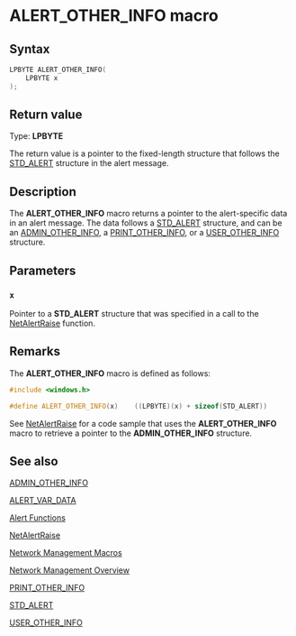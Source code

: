 # ALERT_OTHER_INFO macro

## Syntax

```cpp
LPBYTE ALERT_OTHER_INFO(
    LPBYTE x
);
```

## Return value

Type: **LPBYTE**

The return value is a pointer to the fixed-length structure that follows the [STD_ALERT](https://learn.microsoft.com/windows/desktop/api/lmalert/ns-lmalert-std_alert) structure in the alert message.

## Description

The **ALERT_OTHER_INFO** macro returns a pointer to the alert-specific data in an alert message. The data follows a [STD_ALERT](https://learn.microsoft.com/windows/desktop/api/lmalert/ns-lmalert-std_alert) structure, and can be an [ADMIN_OTHER_INFO](https://learn.microsoft.com/windows/desktop/api/lmalert/ns-lmalert-admin_other_info), a [PRINT_OTHER_INFO](https://learn.microsoft.com/windows/desktop/api/lmalert/ns-lmalert-print_other_info), or a [USER_OTHER_INFO](https://learn.microsoft.com/windows/desktop/api/lmalert/ns-lmalert-user_other_info) structure.

## Parameters

### `x`

Pointer to a **STD_ALERT** structure that was specified in a call to the [NetAlertRaise](https://learn.microsoft.com/windows/desktop/api/lmalert/nf-lmalert-netalertraise) function.

## Remarks

The
**ALERT_OTHER_INFO** macro is defined as follows:

```cpp
#include <windows.h>

#define ALERT_OTHER_INFO(x)    ((LPBYTE)(x) + sizeof(STD_ALERT))

```

See [NetAlertRaise](https://learn.microsoft.com/windows/desktop/api/lmalert/nf-lmalert-netalertraise) for a code sample that uses the **ALERT_OTHER_INFO** macro to retrieve a pointer to the **ADMIN_OTHER_INFO** structure.

## See also

[ADMIN_OTHER_INFO](https://learn.microsoft.com/windows/desktop/api/lmalert/ns-lmalert-admin_other_info)

[ALERT_VAR_DATA](https://learn.microsoft.com/windows/desktop/api/lmalert/nf-lmalert-alert_var_data)

[Alert Functions](https://learn.microsoft.com/windows/desktop/NetMgmt/alert-functions)

[NetAlertRaise](https://learn.microsoft.com/windows/desktop/api/lmalert/nf-lmalert-netalertraise)

[Network
Management Macros](https://learn.microsoft.com/windows/desktop/NetMgmt/network-management-macros)

[Network Management
Overview](https://learn.microsoft.com/windows/desktop/NetMgmt/network-management)

[PRINT_OTHER_INFO](https://learn.microsoft.com/windows/desktop/api/lmalert/ns-lmalert-print_other_info)

[STD_ALERT](https://learn.microsoft.com/windows/desktop/api/lmalert/ns-lmalert-std_alert)

[USER_OTHER_INFO](https://learn.microsoft.com/windows/desktop/api/lmalert/ns-lmalert-user_other_info)
